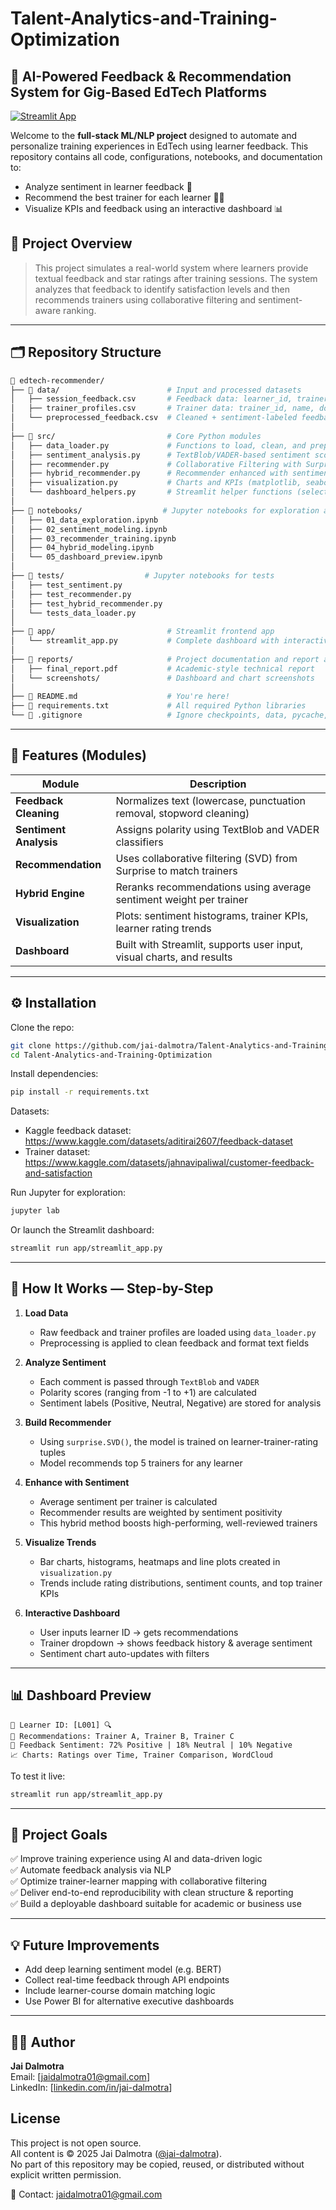 # Talent-Analytics-and-Training-Optimization
##  🧠 AI-Powered Feedback & Recommendation System for Gig-Based EdTech Platforms

[![Streamlit App](https://static.streamlit.io/badges/streamlit_badge_black_white.svg)](https://ai-powered-talent-analytics-and-training-optimization.streamlit.app)

Welcome to the **full-stack ML/NLP project** designed to automate and personalize training experiences in EdTech using learner feedback. This repository contains all code, configurations, notebooks, and documentation to:

- Analyze sentiment in learner feedback 📝
- Recommend the best trainer for each learner 👩‍🏫
- Visualize KPIs and feedback using an interactive dashboard 📊

## 🚀 Project Overview

> This project simulates a real-world system where learners provide textual feedback and star ratings after training sessions. The system analyzes that feedback to identify satisfaction levels and then recommends trainers using collaborative filtering and sentiment-aware ranking.

---

## 🗂️ Repository Structure

```bash
📁 edtech-recommender/
├── 📁 data/                        # Input and processed datasets
│   ├── session_feedback.csv       # Feedback data: learner_id, trainer_id, rating, feedback_text
│   ├── trainer_profiles.csv       # Trainer data: trainer_id, name, domain, experience
│   └── preprocessed_feedback.csv  # Cleaned + sentiment-labeled feedback
│
├── 📁 src/                         # Core Python modules
│   ├── data_loader.py             # Functions to load, clean, and preprocess CSVs
│   ├── sentiment_analysis.py      # TextBlob/VADER-based sentiment scoring
│   ├── recommender.py             # Collaborative Filtering with Surprise (SVD/KNN)
│   ├── hybrid_recommender.py      # Recommender enhanced with sentiment weight
│   ├── visualization.py           # Charts and KPIs (matplotlib, seaborn)
│   └── dashboard_helpers.py       # Streamlit helper functions (selects, filters, etc.)
│
├── 📁 notebooks/                  # Jupyter notebooks for exploration and validation
│   ├── 01_data_exploration.ipynb
│   ├── 02_sentiment_modeling.ipynb
│   ├── 03_recommender_training.ipynb
│   ├── 04_hybrid_modeling.ipynb
│   └── 05_dashboard_preview.ipynb
│
├── 📁 tests/                  # Jupyter notebooks for tests
│   ├── test_sentiment.py
│   ├── test_recommender.py
│   ├── test_hybrid_recommender.py
│   └── tests_data_loader.py
│
├── 📁 app/                         # Streamlit frontend app
│   └── streamlit_app.py           # Complete dashboard with interactivity
│
├── 📁 reports/                     # Project documentation and report assets
│   ├── final_report.pdf           # Academic-style technical report
│   └── screenshots/               # Dashboard and chart screenshots
│
├── 📄 README.md                    # You're here!
├── 📄 requirements.txt             # All required Python libraries
└── 📄 .gitignore                   # Ignore checkpoints, data, pycache, etc.
```

---

## 🔧 Features (Modules)

| Module                  | Description |
|------------------------|-------------|
| **Feedback Cleaning**  | Normalizes text (lowercase, punctuation removal, stopword cleaning) |
| **Sentiment Analysis** | Assigns polarity using TextBlob and VADER classifiers |
| **Recommendation**     | Uses collaborative filtering (SVD) from Surprise to match trainers |
| **Hybrid Engine**      | Reranks recommendations using average sentiment weight per trainer |
| **Visualization**      | Plots: sentiment histograms, trainer KPIs, learner rating trends |
| **Dashboard**          | Built with Streamlit, supports user input, visual charts, and results |

---

## ⚙️ Installation

Clone the repo:
```bash
git clone https://github.com/jai-dalmotra/Talent-Analytics-and-Training-Optimization.git
cd Talent-Analytics-and-Training-Optimization
```

Install dependencies:
```bash
pip install -r requirements.txt
```

Datasets:
- Kaggle feedback dataset: https://www.kaggle.com/datasets/aditirai2607/feedback-dataset
- Trainer dataset: https://www.kaggle.com/datasets/jahnavipaliwal/customer-feedback-and-satisfaction

Run Jupyter for exploration:
```bash
jupyter lab
```

Or launch the Streamlit dashboard:
```bash
streamlit run app/streamlit_app.py
```

---

## 🧪 How It Works — Step-by-Step

1. **Load Data**
   - Raw feedback and trainer profiles are loaded using `data_loader.py`
   - Preprocessing is applied to clean feedback and format text fields

2. **Analyze Sentiment**
   - Each comment is passed through `TextBlob` and `VADER`
   - Polarity scores (ranging from -1 to +1) are calculated
   - Sentiment labels (Positive, Neutral, Negative) are stored for analysis

3. **Build Recommender**
   - Using `surprise.SVD()`, the model is trained on learner-trainer-rating tuples
   - Model recommends top 5 trainers for any learner

4. **Enhance with Sentiment**
   - Average sentiment per trainer is calculated
   - Recommender results are weighted by sentiment positivity
   - This hybrid method boosts high-performing, well-reviewed trainers

5. **Visualize Trends**
   - Bar charts, histograms, heatmaps and line plots created in `visualization.py`
   - Trends include rating distributions, sentiment counts, and top trainer KPIs

6. **Interactive Dashboard**
   - User inputs learner ID → gets recommendations
   - Trainer dropdown → shows feedback history & average sentiment
   - Sentiment chart auto-updates with filters

---

## 📊 Dashboard Preview

```
📌 Learner ID: [L001] 🔍
📌 Recommendations: Trainer A, Trainer B, Trainer C
📌 Feedback Sentiment: 72% Positive | 18% Neutral | 10% Negative
📈 Charts: Ratings over Time, Trainer Comparison, WordCloud
```

To test it live:
```bash
streamlit run app/streamlit_app.py
```

---

## 📘 Project Goals

✅ Improve training experience using AI and data-driven logic  
✅ Automate feedback analysis via NLP  
✅ Optimize trainer-learner mapping with collaborative filtering  
✅ Deliver end-to-end reproducibility with clean structure & reporting  
✅ Build a deployable dashboard suitable for academic or business use  

---

## 💡 Future Improvements
- Add deep learning sentiment model (e.g. BERT)
- Collect real-time feedback through API endpoints
- Include learner-course domain matching logic
- Use Power BI for alternative executive dashboards

---

## 👨‍🏫 Author
**Jai Dalmotra**   
Email: [jaidalmotra01@gmail.com]  
LinkedIn: [[linkedin.com/in/jai-dalmotra](https://www.linkedin.com/in/jai-dalmotra-64891b1a9/)]  

## License

This project is not open source.  
All content is © 2025 Jai Dalmotra ([@jai-dalmotra](https://github.com/jai-dalmotra)).  
No part of this repository may be copied, reused, or distributed without explicit written permission.

📩 Contact: jaidalmotra01@gmail.com
